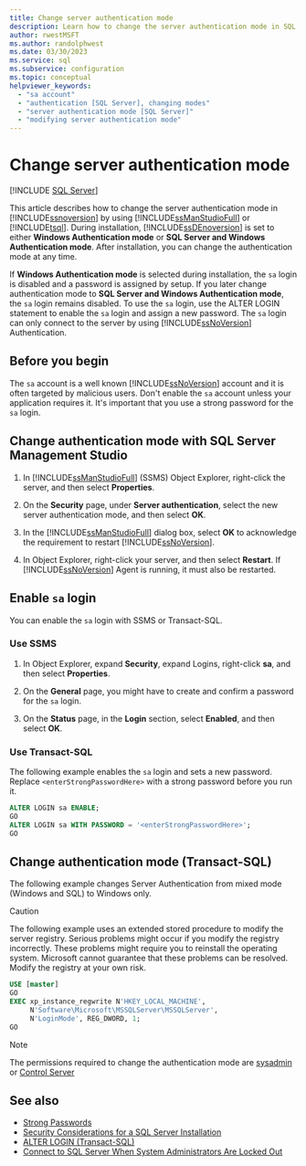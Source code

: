 ```yaml
---
title: Change server authentication mode
description: Learn how to change the server authentication mode in SQL Server. You can use either SQL Server Management Studio or Transact-SQL for this task.
author: rwestMSFT
ms.author: randolphwest
ms.date: 03/30/2023
ms.service: sql
ms.subservice: configuration
ms.topic: conceptual
helpviewer_keywords:
  - "sa account"
  - "authentication [SQL Server], changing modes"
  - "server authentication mode [SQL Server]"
  - "modifying server authentication mode"
---
```

# Change server authentication mode

[!INCLUDE [SQL Server](../../includes/applies-to-version/sqlserver.md)]

This article describes how to change the server authentication mode in [!INCLUDE[ssnoversion](../../includes/ssnoversion-md.md)] by using [!INCLUDE[ssManStudioFull](../../includes/ssmanstudiofull-md.md)] or [!INCLUDE[tsql](../../includes/tsql-md.md)]. During installation, [!INCLUDE[ssDEnoversion](../../includes/ssdenoversion-md.md)] is set to either **Windows Authentication mode** or **SQL Server and Windows Authentication mode**. After installation, you can change the authentication mode at any time.

If **Windows Authentication mode** is selected during installation, the `sa` login is disabled and a password is assigned by setup. If you later change authentication mode to **SQL Server and Windows Authentication mode**, the `sa` login remains disabled. To use the `sa` login, use the ALTER LOGIN statement to enable the `sa` login and assign a new password. The `sa` login can only connect to the server by using [!INCLUDE[ssNoVersion](../../includes/ssnoversion-md.md)] Authentication.

## Before you begin

The `sa` account is a well known [!INCLUDE[ssNoVersion](../../includes/ssnoversion-md.md)] account and it is often targeted by malicious users. Don't enable the `sa` account unless your application requires it. It's important that you use a strong password for the `sa` login.

## <a id="change-authentication-mode-with-ssms"></a> Change authentication mode with SQL Server Management Studio

1. In [!INCLUDE[ssManStudioFull](../../includes/ssmanstudiofull-md.md)] (SSMS) Object Explorer, right-click the server, and then select **Properties**.

1. On the **Security** page, under **Server authentication**, select the new server authentication mode, and then select **OK**.

1. In the [!INCLUDE[ssManStudioFull](../../includes/ssmanstudiofull-md.md)] dialog box, select **OK** to acknowledge the requirement to restart [!INCLUDE[ssNoVersion](../../includes/ssnoversion-md.md)].

1. In Object Explorer, right-click your server, and then select **Restart**. If [!INCLUDE[ssNoVersion](../../includes/ssnoversion-md.md)] Agent is running, it must also be restarted.

## Enable `sa` login

You can enable the `sa` login with SSMS or Transact-SQL.

### Use SSMS

1. In Object Explorer, expand **Security**, expand Logins, right-click **sa**, and then select **Properties**.

1. On the **General** page, you might have to create and confirm a password for the `sa` login.

1. On the **Status** page, in the **Login** section, select **Enabled**, and then select **OK**.

### Use Transact-SQL

The following example enables the `sa` login and sets a new password. Replace `<enterStrongPasswordHere>` with a strong password before you run it.

```sql
ALTER LOGIN sa ENABLE;
GO
ALTER LOGIN sa WITH PASSWORD = '<enterStrongPasswordHere>';
GO
```

## Change authentication mode (Transact-SQL)

The following example changes Server Authentication from mixed mode (Windows and SQL) to Windows only.

> [!CAUTION]
> The following example uses an extended stored procedure to modify the server registry. Serious problems might occur if you modify the registry incorrectly. These problems might require you to reinstall the operating system. Microsoft cannot guarantee that these problems can be resolved. Modify the registry at your own risk.

```sql
USE [master]
GO
EXEC xp_instance_regwrite N'HKEY_LOCAL_MACHINE',
     N'Software\Microsoft\MSSQLServer\MSSQLServer',
     N'LoginMode', REG_DWORD, 1;
GO
```

> [!NOTE]  
> The permissions required to change the authentication mode are [sysadmin](../../relational-databases/security/authentication-access/server-level-roles.md#fixed-server-level-roles) or [Control Server](../../relational-databases/security/permissions-database-engine.md)

## See also

- [Strong Passwords](../../relational-databases/security/strong-passwords.md)
- [Security Considerations for a SQL Server Installation](../../sql-server/install/security-considerations-for-a-sql-server-installation.md)
- [ALTER LOGIN (Transact-SQL)](../../t-sql/statements/alter-login-transact-sql.md)
- [Connect to SQL Server When System Administrators Are Locked Out](../../database-engine/configure-windows/connect-to-sql-server-when-system-administrators-are-locked-out.md)

